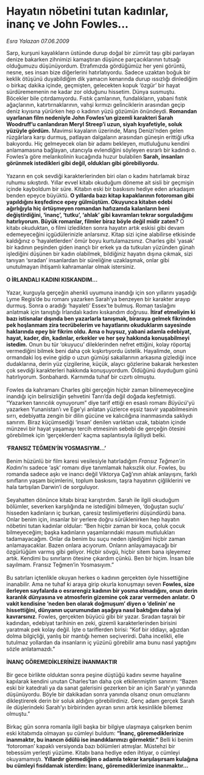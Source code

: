 # Hayatın nöbetini tutan kadınlar, inanç ve John Fowles...

*Esra Yalazan 07.06.2009*

<div class="taraf_structure_2col_1zq">
<div class="margen_n">



 <p>Sarp, kurşuni kayalıkların üstünde durup doğal bir zümrüt taşı gibi parlayan denize bakarken zihnimizi kamaştıran düşünce parçacıklarının tutsağı olduğumuzu düşünüyordum. Etrafımızda gördüğümüz her yeni görüntü, nesne, ses insan bize diğerlerini hatırlatıyordu. Sadece uzaktan boğuk bir keklik ötüşünü duyabildiğim dik yamacın kenarında durup ıssızlığı dinlediğim o birkaç dakika içinde, geçmişten, gelecekten kopuk ‘özgür’ bir hayat sürdürememenin ne kadar zor olduğunu hissetim. Dünya susmuştu. Böcekler bile çıtırdamıyordu. Fıstık çamlarının, fundalıkların, yabani fıstık ağaçlarının, katırtırnaklarının, vahşi kırmızı gelinciklerin arasından geçip deniz kıyısına yürürken hep o kadının yüzü gözümün önündeydi. <b>Romandan uyarlanan film nedeniyle John Fowles’un gizemli karakteri Sarah Woodruff’u canlandıran Meryl Streep’i uzun, siyah kıyafetiyle, soluk yüzüyle gördüm.</b> Mavimsi kayaların üzerinde, Manş Denizi’nden gelen rüzgârlara karşı durmuş, patlayan dalgaların arasından güneşin erittiği ufka bakıyordu. Hiç gelmeyecek olan bir adamı bekleyen, mutluluğunu kendini anlamamasına bağlayan, utancıyla evlendiğini söyleyen esrarlı bir kadındı o. Fowles’a göre melankolinin kucağında huzur bulabilen <b>Sarah, insanları görünmek istedikleri gibi değil, oldukları gibi görebiliyordu. </b><br/><br/>Yazarın en çok sevdiği karakterlerinden biri olan o kadını hatırlamak biraz ruhumu sıkıştırdı. Yıllar evvel kitabı okuduğum döneme ait sisli bir geçmişin içinde kayboldum bir süre. Kitabın eski bir baskısını hediye eden arkadaşım benden epeyce büyüktü. <b>O yıllarda bazı kitap kapaklarının fotoroman gibi yapıldığını keşfedince epey gülmüştüm. Okuyunca kitabın edebi ağırlığıyla hiç örtüşmeyen romandan hafızamda kalanların beni değiştirdiğini, ‘inanç’, ‘tutku’, ‘ahlak’ gibi kavramları tekrar sorguladığımı hatırlıyorum. Büyük romanlar, filmler biraz böyle değil midir zaten?</b> O kitabı okuduktan, o filmi izledikten sonra hayatın artık eskisi gibi devam edemeyeceğini içgüdülerinizle anlarsınız. Kitap sizi içine alabilirse etkisinde kaldığınız o ‘hayaletlerden’ ömür boyu kurtulamazsınız. Charles gibi ‘yasak’ bir kadının peşinden giden inançlı bir erkek ya da tutkuları yüzünden günah işlediğini düşünen bir kadın olabilmek, bildiğiniz hayatın dışına çıkmak, sizi tanıyan ‘sıradan’ insanlardan bir süreliğine uzaklaşmak, onlar gibi unutulmayan ihtişamlı kahramanlar olmak istersiniz. <b><br/><br/>O İRLANDALI KADINI KISKANDIM...</b> <br/><br/>Yazar, kurguyla gerçeğin ahenkli uyumuna inandığı için son yıllarını yaşadığı Lyme Regis’de bu romanı yazarken Sarah’ya benzeyen bir karakter arayıp durmuş. Sonra o aradığı ‘hayaleti’ Essex’te bulmuş. Roman taslağını anlatmak için tanıştığı İrlandalı kadını kıskandım doğrusu. <b>İtiraf etmeliyim ki bazı istisnalar dışında ben yazarlarla tanışmak, biraraya gelmek fikrinden pek hoşlanmam zira tecrübelerim ve hayatlarını okuduklarım sayesinde haklarında epey bir fikrim oldu. Ama o huysuz, yabani adamla edebiyat, hayat, kader, din, kadınlar, erkekler ve her şey hakkında konuşabilmeyi istedim.</b> Onun bu tür ‘okuyucu’ dileklerinden nefret ettiğini, kolay röportaj vermediğini bilmek beni daha çok kışkırtıyordu üstelik. Hayalimde, onun ormandaki loş evine gidip o uzun gümüşi sakallarının arkasına gizlediği ince dudaklarına, derin yüz çizgilerine, küçük, alaycı gözlerine bakarak herkesten çok sevdiği karakterleri hakkında konuşuyordum. Öldüğünü duyduğum günü hatırlıyorum. Sonbahardı. Karnımda tuhaf bir cızırtı olmuştu. <br/><br/>Fowles da kahramanı Charles gibi gerçeğin hiçbir zaman bilinemeyeceğine inandığı için belirsizliğin şehvetini Tanrı’da değil doğada keşfetmişti. “Yazarken tanrıcılık oynuyorum” diye tarif ettiği en esaslı romanı <i>Büyücü</i>’yü yazarken Yunanistan’ı ve Ege’yi anlatan yüzlerce eşsiz tasvir yapabilmesinin sırrı, edebiyatta zengin bir dilin gücüne ve kalıcılığına inanmasında saklıydı sanırım. Biraz küçümsediği ‘insan’ denilen varlıktan uzak, tabiatın içinde münzevi bir hayat yaşamayı tercih etmesinin sebebi de gerçeğin ötesini görebilmek için ‘gerçeklerden’ kaçma saplantısıyla ilgiliydi belki. <b><br/><br/>‘FRANSIZ TEĞMEN’İN YOSMASIYIM...’</b> <br/><br/>Benim hüzünlü bir film karesi vesilesiyle hatırladığım <i>Fransız Teğmen’in Kadını</i>’nı sadece ‘aşk’ romanı diye tanımlamak haksızlık olur. Fowles, bu romanda sadece aşkı ve inancı değil Viktorya Çağ’ının ahlak anlayışını, farklı sınıfların yaşam biçimlerini, toplum baskısını, taşra hayatının çiğliklerini ve hala tartışılan Darwin’i de sorguluyor. <br/><br/>Seyahatten dönünce kitabı biraz karıştırdım. Sarah ile ilgili okuduğum bölümler, severken karşılığında ne istediğini bilmeyen, ‘doğuştan suçlu’ hisseden kadınların iç burkan, çaresiz teslimiyetlerini düşündürdü bana. Onlar benim için, insanlar bir yerlere doğru sürüklenirken hep hayatın nöbetini tutan kadınlar oldular: “Ben hiçbir zaman bir koca, çoluk çocuk bilmeyeceğim; başka kadınların yaşamlarındaki masum mutlulukları tadamayacağım. Onlar da benim bu suçu neden işlediğimi hiçbir zaman anlamayacaklar. Bazen onlara acıyorum. Onların anlayamayacağı bir özgürlüğüm varmış gibi geliyor. Hiçbir sövgü, hiçbir sitem bana işleyemez artık. Kendimi bu sınırların ötesine çıkardım çünkü. Ben bir hiçim. İnsan bile sayılmam. Fransız Teğmen’in Yosmasıyım.” <br/><br/>Bu satırları içtenlikle okuyan herkes o kadının gerçekten öyle hissettiğine inanabilir. Ama ne tuhaf ki araya girip okurla konuşmayı seven <b>Fowles, size ilerleyen sayfalarda o esrarengiz kadının bir yosma olmadığını, onun derin karanlık dünyasına ve atmosferin gizemine çok zarar vermeden anlatır. O vakit kendisine ‘neden ben olarak doğmuşum’ diyen o ‘delinin’ ne hissettiğini, dünyanın uçurumundan aşağıya nasıl baktığını daha iyi kavrarsınız</b>. Fowles, gerçekten büyücü gibi bir yazar. Sıradan taşralı bir kadından, edebiyat tarihinin en zeki, gizemli karakterlerinden birisini yaratmak pek kolay değil. İşte o tariflerden birisi: “Kof bir iddiayı, ağızdan dolma bilgiçliği, yanlış bir mantığı hemen seçiverirdi. Daha incelikli, elle tutulmaz yollardan da insanların iç yüzünü görebilir ama bunu nasıl yaptığını sözle anlatamazdı.” <b><br/><br/>İNANÇ GÖREMEDİKLERİNİZE İNANMAKTIR</b> <br/><br/>Bir gece birlikte olduktan sonra peşine düştüğü kadını sevme hayaline kapılarak kendini unutan Charles’tan daha çok etkilenmiştim sanırım: “Bazen eski bir katedrali ya da sanat galerisini gezerken bir an için Sarah’yı yanında düşünüyordu. Böyle bir dakikadan sonra yanında olsanız onun omuzlarını dikleştirerek derin bir soluk aldığını görebilirdiniz. Genç adam gerçek Sarah ile düşlerindeki Sarah’yı birbirinden ayıran sınırı artık kesinlikle bilemez olmuştu.” <br/><br/>Birkaç gün sonra romanla ilgili başka bir bilgiye ulaşmaya çalışırken benim eski kitabımda olmayan şu cümleyi buldum: <b>“İnanç, göremediklerinize inanmaktır, bu inancın ödülü ise inandıklarımızı görmektir.”</b> Belli ki benim ‘fotoroman’ kapaklı versiyonda bazı bölümleri atmışlar. Müstehzi bir tebessüm yerleşti yüzüme. Kitabı bana hediye eden ihtiyar, o cümleyi okuyamamıştı. <b>Yıllardır görmediğim o adamla tekrar karşılaşırsam kulağına bu cümleyi fısıldamak isterdim: İnanç, göremediklerimize inanmaktır...</b></p>
<br/>
<br/>
<br/>



<br/>


<div id="taraf_not">
</div>

</div>


</div>

